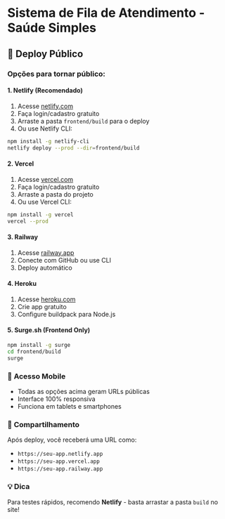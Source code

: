 # Sistema de Fila de Atendimento - Saúde Simples

## 🚀 Deploy Público

### Opções para tornar público:

#### 1. **Netlify (Recomendado)**
1. Acesse [netlify.com](https://netlify.com)
2. Faça login/cadastro gratuito
3. Arraste a pasta `frontend/build` para o deploy
4. Ou use Netlify CLI:
```bash
npm install -g netlify-cli
netlify deploy --prod --dir=frontend/build
```

#### 2. **Vercel**
1. Acesse [vercel.com](https://vercel.com)
2. Faça login/cadastro gratuito
3. Arraste a pasta do projeto
4. Ou use Vercel CLI:
```bash
npm install -g vercel
vercel --prod
```

#### 3. **Railway**
1. Acesse [railway.app](https://railway.app)
2. Conecte com GitHub ou use CLI
3. Deploy automático

#### 4. **Heroku**
1. Acesse [heroku.com](https://heroku.com)
2. Crie app gratuito
3. Configure buildpack para Node.js

#### 5. **Surge.sh (Frontend Only)**
```bash
npm install -g surge
cd frontend/build
surge
```

### 📱 **Acesso Mobile**
- Todas as opções acima geram URLs públicas
- Interface 100% responsiva
- Funciona em tablets e smartphones

### 🔗 **Compartilhamento**
Após deploy, você receberá uma URL como:
- `https://seu-app.netlify.app`
- `https://seu-app.vercel.app`
- `https://seu-app.railway.app`

### 💡 **Dica**
Para testes rápidos, recomendo **Netlify** - basta arrastar a pasta `build` no site!
